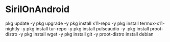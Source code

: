 # SirilOnAndroid

pkg update -y
pkg upgrade -y
pkg install x11-repo -y
pkg install termux-x11-nightly -y
pkg install tur-repo -y
pkg install pulseaudio -y 
pkg install proot-distro -y
pkg install wget -y
pkg install git -y
proot-distro install debian
